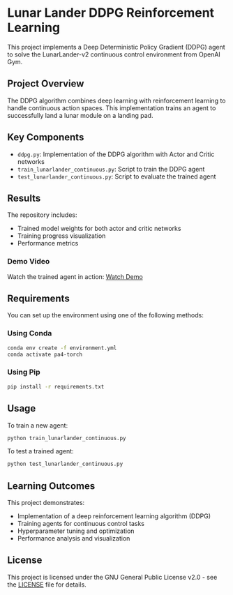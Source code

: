 # Lunar Lander DDPG Reinforcement Learning

This project implements a Deep Deterministic Policy Gradient (DDPG) agent to solve the LunarLander-v2 continuous control environment from OpenAI Gym.

## Project Overview

The DDPG algorithm combines deep learning with reinforcement learning to handle continuous action spaces. This implementation trains an agent to successfully land a lunar module on a landing pad.

## Key Components

- `ddpg.py`: Implementation of the DDPG algorithm with Actor and Critic networks
- `train_lunarlander_continuous.py`: Script to train the DDPG agent
- `test_lunarlander_continuous.py`: Script to evaluate the trained agent

## Results

The repository includes:
- Trained model weights for both actor and critic networks
- Training progress visualization
- Performance metrics

### Demo Video

Watch the trained agent in action: [Watch Demo](https://github.com/muhabdullahd/lunarlander-ddpg/blob/main/lunarlander_demo.mov)


## Requirements

You can set up the environment using one of the following methods:

### Using Conda
```bash
conda env create -f environment.yml
conda activate pa4-torch
```

### Using Pip
```bash
pip install -r requirements.txt
```

## Usage

To train a new agent:
```bash
python train_lunarlander_continuous.py
```

To test a trained agent:
```bash
python test_lunarlander_continuous.py
```

## Learning Outcomes

This project demonstrates:
- Implementation of a deep reinforcement learning algorithm (DDPG)
- Training agents for continuous control tasks
- Hyperparameter tuning and optimization
- Performance analysis and visualization

## License

This project is licensed under the GNU General Public License v2.0 - see the [LICENSE](LICENSE) file for details.
